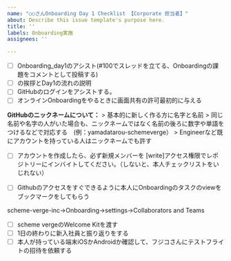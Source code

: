 ```yaml
---
name: "○○さんOnboarding Day 1 Checklist 【Corporate 担当者】"
about: Describe this issue template's purpose here.
title: ''
labels: Onboarding実施
assignees: ''

---
```


- [ ]  Onboarding_day1のアシスト(#100でスレッドを立てる、Onboardingの課題をコメントとして投稿する)
- [ ] の挨拶とDay1の流れの説明
- [ ] GitHubのログインをアシストする。
- [ ] オンラインOnboardingをやるときに画面共有の許可最初的に与える

**GitHubのニックネームについて：**
      > 基本的に新しく作る方に名字と名前
      > 同じ名前や名字の人がいた場合も、ニックネームではなく名前の後ろに数字や単語をつけるなどで対応する　(例：yamadatarou-schemeverge）
      > Engineerなど既にアカウントを持っている人はニックネームでも許す

- [ ] アカウントを作成したら、必ず新規メンバーを [write]アクセス権限でレポジトリーにインバイトしてください。（しないと、本人チェックリストをいじれない）

- [ ] Githubのアクセスをすぐできるように本人にOnboardingのタスクのviewをブックマークをしてもらう

scheme-verge-inc→Onboarding→settings→Collaborators and Teams

- [ ]  scheme vergeのWelcome Kitを渡す
- [ ]  1日の終わりに新入社員と振り返りをする
- [ ]  本人が持っている端末iOSかAndroidか確認して、フジコさんにテストフライトの招待を依頼する
